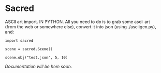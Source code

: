 # Sacred
ASCII art import. IN PYTHON. All you need to do is to grab some ascii art (from the web or somewhere else), convert it into json (using ./asciigen.py), and:
```
import sacred

scene = sacred.Scene()

scene.obj("test.json", 5, 10)
```

*Documentation will be here soon.*
